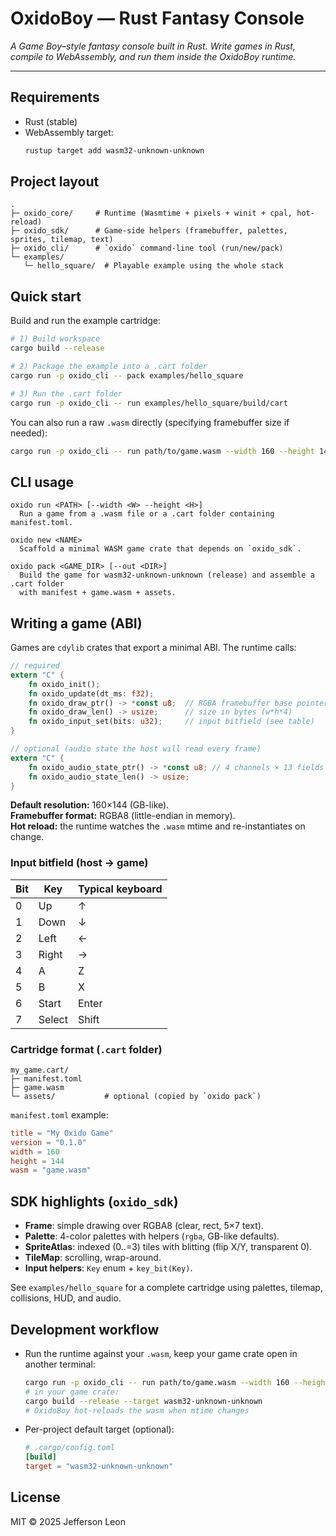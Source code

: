 # OxidoBoy — Rust Fantasy Console

*A Game Boy–style fantasy console built in Rust. Write games in Rust, compile to WebAssembly, and run them inside the OxidoBoy runtime.*

---

## Requirements
- Rust (stable)
- WebAssembly target:
  ```bash
  rustup target add wasm32-unknown-unknown
  ```

## Project layout
```
.
├─ oxido_core/     # Runtime (Wasmtime + pixels + winit + cpal, hot-reload)
├─ oxido_sdk/      # Game-side helpers (framebuffer, palettes, sprites, tilemap, text)
├─ oxido_cli/      # `oxido` command-line tool (run/new/pack)
└─ examples/
   └─ hello_square/  # Playable example using the whole stack
```

## Quick start

Build and run the example cartridge:

```bash
# 1) Build workspace
cargo build --release

# 2) Package the example into a .cart folder
cargo run -p oxido_cli -- pack examples/hello_square

# 3) Run the .cart folder
cargo run -p oxido_cli -- run examples/hello_square/build/cart
```

You can also run a raw `.wasm` directly (specifying framebuffer size if needed):

```bash
cargo run -p oxido_cli -- run path/to/game.wasm --width 160 --height 144
```

## CLI usage

```text
oxido run <PATH> [--width <W> --height <H>]
  Run a game from a .wasm file or a .cart folder containing manifest.toml.

oxido new <NAME>
  Scaffold a minimal WASM game crate that depends on `oxido_sdk`.

oxido pack <GAME_DIR> [--out <DIR>]
  Build the game for wasm32-unknown-unknown (release) and assemble a .cart folder
  with manifest + game.wasm + assets.
```

## Writing a game (ABI)

Games are `cdylib` crates that export a minimal ABI. The runtime calls:

```rust
// required
extern "C" {
    fn oxido_init();
    fn oxido_update(dt_ms: f32);
    fn oxido_draw_ptr() -> *const u8;  // RGBA framebuffer base pointer
    fn oxido_draw_len() -> usize;      // size in bytes (w*h*4)
    fn oxido_input_set(bits: u32);     // input bitfield (see table)
}

// optional (audio state the host will read every frame)
extern "C" {
    fn oxido_audio_state_ptr() -> *const u8; // 4 channels × 13 fields × 4 bytes
    fn oxido_audio_state_len() -> usize;
}
```

**Default resolution:** 160×144 (GB-like).  
**Framebuffer format:** RGBA8 (little-endian in memory).  
**Hot reload:** the runtime watches the `.wasm` mtime and re-instantiates on change.

### Input bitfield (host → game)

| Bit | Key       | Typical keyboard |
|-----|-----------|------------------|
| 0   | Up        | ↑                |
| 1   | Down      | ↓                |
| 2   | Left      | ←                |
| 3   | Right     | →                |
| 4   | A         | Z                |
| 5   | B         | X                |
| 6   | Start     | Enter            |
| 7   | Select    | Shift            |

### Cartridge format (`.cart` folder)

```
my_game.cart/
├─ manifest.toml
├─ game.wasm
└─ assets/           # optional (copied by `oxido pack`)
```

`manifest.toml` example:
```toml
title = "My Oxido Game"
version = "0.1.0"
width = 160
height = 144
wasm = "game.wasm"
```

## SDK highlights (`oxido_sdk`)

- **Frame**: simple drawing over RGBA8 (clear, rect, 5×7 text).
- **Palette**: 4-color palettes with helpers (`rgba`, GB-like defaults).
- **SpriteAtlas**: indexed (0..=3) tiles with blitting (flip X/Y, transparent 0).
- **TileMap**: scrolling, wrap-around.
- **Input helpers**: `Key` enum + `key_bit(Key)`.

See `examples/hello_square` for a complete cartridge using palettes, tilemap, collisions, HUD, and audio.

## Development workflow

- Run the runtime against your `.wasm`, keep your game crate open in another terminal:
  ```bash
  cargo run -p oxido_cli -- run path/to/game.wasm --width 160 --height 144
  # in your game crate:
  cargo build --release --target wasm32-unknown-unknown
  # OxidoBoy hot-reloads the wasm when mtime changes
  ```

- Per-project default target (optional):
  ```toml
  # .cargo/config.toml
  [build]
  target = "wasm32-unknown-unknown"
  ```

## License

MIT © 2025 Jefferson Leon